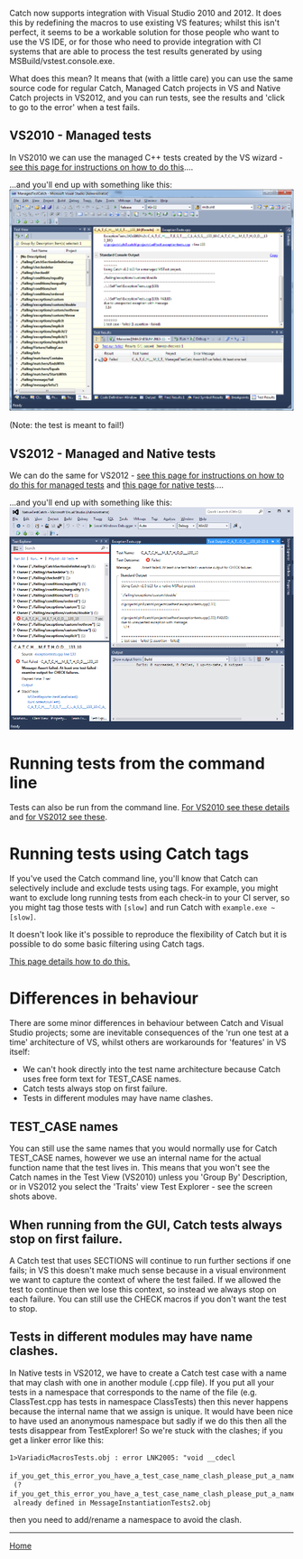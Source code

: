 Catch now supports integration with Visual Studio 2010 and 2012. It does this by redefining the macros to use existing VS features; whilst this isn't perfect, it seems to be a workable solution for those people who want to use the VS IDE, or for those who need to provide integration with CI systems that are able to process the test results generated by using MSBuild/vstest.console.exe.

What does this mean? It means that (with a little care) you can use the same source code for regular Catch, Managed Catch projects in VS and Native Catch projects in VS2012, and you can run tests, see the results and 'click to go to the error' when a test fails.

## VS2010 - Managed tests

In VS2010 we can use the managed C++ tests created by the VS wizard - [see this page for instructions on how to do this](VS2010instructions.md)....

...and you'll end up with something like this:
![VS2010 failing test example](VS2010failingtest.png)

(Note: the test is meant to fail!)

## VS2012 - Managed and Native tests

We can do the same for VS2012 - [see this page for instructions on how to do this for managed tests](VS2012managed-instructions.md) and [this page for native tests](VS2012native-instructions.md)....

...and you'll end up with something like this:
![VS2012 failing test example](VS2012failingtest.png)

# Running tests from the command line

Tests can also be run from the command line.  [For VS2010 see these details](VS2010commandline.md) and [for VS2012 see these](VS2012commandline.md).

# Running tests using Catch tags

If you've used the Catch command line, you'll know that Catch can selectively include and exclude tests using tags.  For example, you might want to exclude long running tests from each check-in to your CI server, so you might tag those tests with `[slow]` and run Catch with `example.exe ~[slow]`.

It doesn't look like it's possible to reproduce the flexibility of Catch but it is possible to do some basic filtering using Catch tags.

[This page details how to do this.](VScommandlinetags.md)
 
# Differences in behaviour 

There are some minor differences in behaviour between Catch and Visual Studio projects; some are inevitable consequences of the 'run one test at a time' architecture of VS, whilst others are workarounds for 'features' in VS itself:

* We can't hook directly into the test name architecture because Catch uses free form text for TEST_CASE names.
* Catch tests always stop on first failure.
* Tests in different modules may have name clashes.

## TEST_CASE names

You can still use the same names that you would normally use for Catch TEST_CASE names, however we use an internal name for the actual function name that the test lives in.  This means that you won't see the Catch names in the Test View (VS2010) unless you 'Group By' Description, or in VS2012 you select the 'Traits' view Test Explorer - see the screen shots above.
 
## When running from the GUI, Catch tests always stop on first failure.

A Catch test that uses SECTIONS will continue to run further sections if one fails; in VS this doesn't make much sense because in a visual environment we want to capture the context of where the test failed.  If we allowed the test to continue then we lose this context, so instead we always stop on each failure.  You can still use the CHECK macros if you don't want the test to stop.

## Tests in different modules may have name clashes.

In Native tests in VS2012, we have to create a Catch test case with a name that may clash with one in another module (.cpp file). If you put all your tests in a namespace that corresponds to the name of the file (e.g. ClassTest.cpp has tests in namespace ClassTests) then this never happens because the internal name that we assign is unique.  It would have been nice to have used an anonymous namespace but sadly if we do this then all the tests disappear from TestExplorer!  So we're stuck with the clashes; if you get a linker error like this:

```
1>VariadicMacrosTests.obj : error LNK2005: "void __cdecl
 if_you_get_this_error_you_have_a_test_case_name_clash_please_put_a_namespace_around_the_test_case_at_line_23(void)"
 (?if_you_get_this_error_you_have_a_test_case_name_clash_please_put_a_namespace_around_the_test_case_at_line_23@@YAXXZ)
 already defined in MessageInstantiationTests2.obj
```
then you need to add/rename a namespace to avoid the clash.  

---

[Home](../../README.md)